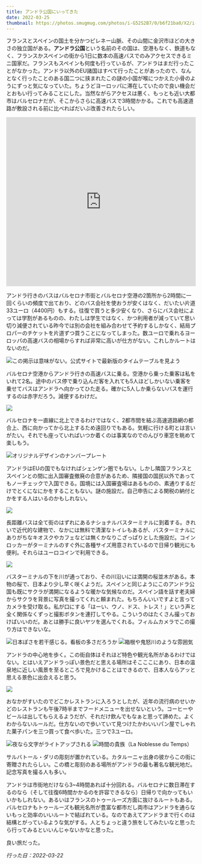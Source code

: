 ```yaml
---
title: アンドラ公国にいってきた
date: 2022-03-25
thumbnail: https://photos.smugmug.com/photos/i-G52S2B7/0/b6f21ba0/X2/i-G52S2B7-X2.jpg
---
```


フランスとスペインの国土を分かつピレネー山脈、その山間に金沢市ほどの大きさの独立国がある。**アンドラ公国**という名前のその国は、空港もなく、鉄道もなく、フランスかスペインの街から1日に数本の高速バスでのみアクセスできるミニ国家だ。フランスもスペインも何度も行っているが、アンドラはまだ行ったことがなかった。アンドラ以外のEU諸国はすべて行ったことがあったので、なんとなく行ったことのある国二つに挟まれたこの謎の小国が喉につかえた小骨のようにずっと気になっていた。ちょうどヨーロッパに滞在していたので良い機会だとおもい行ってみることにした。当然ながらアクセスは悪く、もっとも近い大都市はバルセロナだが、そこからさらに高速バスで3時間かかる。これでも高速道路が敷設される前に比べればだいぶ改善されたらしい。

<iframe src="https://www.google.com/maps/embed?pb=!1m18!1m12!1m3!1d752557.2955172833!2d1.037419696568867!3d42.540916961093636!2m3!1f0!2f0!3f0!3m2!1i1024!2i768!4f13.1!3m3!1m2!1s0x12a5f52e989ef095%3A0x7c93ed778ea7f92!2sAndorra!5e0!3m2!1sen!2ses!4v1648108976073!5m2!1sen!2ses" width="100%" height="450" style="border:0;" allowfullscreen="" loading="lazy"></iframe>

アンドラ行きのバスはバルセロナ市街とバルセロナ空港の2箇所から2時間に一回くらいの頻度で出ており、どのバス会社を使おうが安くはなく、だいたい片道33ユーロ（4400円）もする。往復で買うと多少安くなり、さらにバス会社によっては学割があるものの、わたしは学生ではなく、かつ利用者が減っていて思い切り減便されている昨今では別の会社を組み合わせて予約するしかなく、結局プロパーのチケットを片道ずつ買うことになってしまった。数ユーロで乗れるヨーロッパの高速バスの相場からすれば非常に高いが仕方がない。これしかルートはないのだ。

![この掲示は意味がない。公式サイトで最新版のタイムテーブルを見よう](https://photos.smugmug.com/photos/i-VHJsS89/0/3677825b/X2/i-VHJsS89-X2.jpg)

バルセロナ空港からアンドラ行きの高速バスに乗る。空港から乗った乗客は私をいれて2名。途中のバス停で乗り込んだ客を入れても5人ほどしかいない乗客を乗せてバスはアンドラへ向かってひた走る。確かに5人しか乗らないバスを運行するのは赤字だろう。減便するわけだ。

![](https://photos.smugmug.com/photos/i-TMG3wW2/0/44a0dd46/X2/i-TMG3wW2-X2.jpg)

バルセロナを一直線に北上できるわけではなく、2都市間を結ぶ高速道路網の都合上、西に向かってから北上するため遠回りでもある。気軽に行ける町とは言いがたい。それでも座っていればいつか着くのは事実なのでのんびり車窓を眺めて楽しもう。

![オリジナルデザインのナンバープレート](https://photos.smugmug.com/photos/i-ZJgP4Dv/0/517db5da/X2/i-ZJgP4Dv-X2.jpg)

アンドラはEUの国でもなければシェンゲン圏でもない。しかし隣国フランスとスペインとの間に出入国審査撤廃の合意があるため、隣接国の国民以外であってもノーチェックで入国できる。国境には入国審査場はあるものの、素通りするだけでとくになにかをすることもない。謎の施設だ。自己申告による関税の納付とかをする人はいるのかもしれない。

![](https://photos.smugmug.com/photos/i-Nvk25pH/0/d0214eef/X2/i-Nvk25pH-X2.jpg)

長距離バスは全て街のはずれにあるナショナルバスターミナルに到着する。きれいで近代的な建物で、なかには無料で清潔なトイレもあるが、バスターミナルにありがちなキオスクやカフェなどは無くかなりこざっぱりとした施設だ。コインロッカーがターミナルのすぐ外に各種サイズ用意されているので日帰り観光にも便利。それらはユーロコインで利用できる。

![](https://photos.smugmug.com/photos/i-RDhWfDP/0/3c08cda9/X2/i-RDhWfDP-X2.jpg)

バスターミナルの下を川が通っており、その川沿いには満開の桜並木がある。本物の桜で、日本より少し早く咲くようだ。スペインと同じようにこのアンドラ公国も既にサクラが満開になるような暖かな気候なのだ。スペイン語を話す老夫婦からサクラを背景に写真を撮ってくれと頼まれた。もちろんいいですよと言ってカメラを受け取る。私が口にする「はーい、ウノ、ドス、トレス！」という声と全く関係なくずっと撮影ボタンを連打してやる。こういうのはたくさん撮っておけばいいのだ。あとは勝手に良いヤツを選んでくれる。フィルムカメラでこの撮り方はできないな。

![日本ぽさを若干感じる。看板の多さだろうか](https://photos.smugmug.com/photos/i-P6NcbTJ/0/46e66f3f/X2/i-P6NcbTJ-X2.jpg)
![箱根や鬼怒川のような雰囲気](https://photos.smugmug.com/photos/i-BfxnTjF/0/063be2d7/X2/i-BfxnTjF-X2.jpg)

アンドラの中心地を歩く。この街自体はそれほど特色や観光名所があるわけではない。とはいえアンドラっぽい景色だと思える場所はそこここにあり、日本の温泉地に近しい風景を至るところで見かけることはできるので、日本人ならアッと思える景色に出会えると思う。

![](https://photos.smugmug.com/photos/i-GprhwGc/0/502c5e6f/X2/i-GprhwGc-X2.jpg)

おなかがすいたのでどこかレストランに入ろうとしたが、近年の流行病のせいかどのレストランも午後7時半までフードメニューを出せないという。コーヒーやビールは出してもらえるようだが、それだけ飲んでもなぁと思って諦めた。よくわからないルールだ。仕方ないので歩いていて見つけたかわいいパン屋でしゃれた菓子パンを三つ買って食べ歩いた。三つで3ユーロ。

![夜なら文字がライトアップされる](https://photos.smugmug.com/photos/i-G52S2B7/0/b6f21ba0/X2/i-G52S2B7-X2.jpg)
![時間の貴族（La Noblesse du Temps）](https://photos.smugmug.com/photos/i-9h7FQBp/0/724e4d0a/X2/i-9h7FQBp-X2.jpg)

サルバトール・ダリの彫刻が置かれている。カタルーニャ出身の彼からこの街に寄贈されたらしい。この橋と彫刻のある場所がアンドラの最も著名な観光地だ。記念写真を撮る人も多い。

アンドラは市街地だけなら3~4時間あれば十分回れる。バルセロナに数日滞在するのなら（そして往復6時間かかるのを許容できるなら）日帰りで向かってもいいかもしれない。あるいはフランスのトゥールーズ方面に抜けるルートもある。バルセロナもトゥールーズも観光名所が豊富な都市だし両市はアンドラを通らないもっと効率のいいルートで結ばれている。なのであえてアンドラまで行くのは結構とがっているような気がする。人とちょっと違う旅をしてみたいなと思ったら行ってみるといいんじゃないかなと思った。

良い旅だった。

*行った日：2022-03-22*
